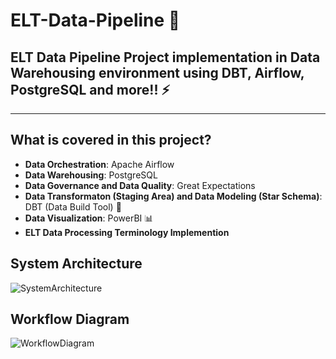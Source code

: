 # ELT-Data-Pipeline 🚀
## ELT Data Pipeline Project implementation in Data Warehousing environment using DBT, Airflow, PostgreSQL and more!! ⚡
---
##  What is covered in this project?
+ <b>Data Orchestration</b>: Apache Airflow
+ <b>Data Warehousing</b>: PostgreSQL
+ <b>Data Governance and Data Quality</b>: Great Expectations
+ <b>Data Transformaton (Staging Area) and Data Modeling (Star Schema)</b>: DBT (Data Build Tool) 🌟
+ <b>Data Visualization</b>: PowerBI 📊
+ <b>ELT Data Processing Terminology Implemention</b>

## System Architecture
![SystemArchitecture](https://github.com/user-attachments/assets/7c4c4893-d12a-412c-8002-d769aa54ae99)

## Workflow Diagram
![WorkflowDiagram](https://github.com/user-attachments/assets/b3682736-6543-496f-a7c2-7216af31fc0f)
